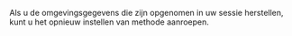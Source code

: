Als u de omgevingsgegevens die zijn opgenomen in uw sessie herstellen, kunt u het opnieuw instellen van methode aanroepen.
